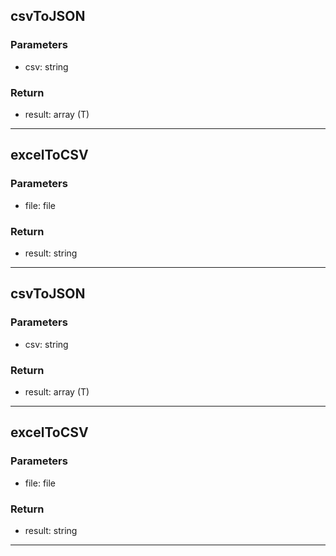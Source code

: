 ## csvToJSON
### Parameters
- csv: string

### Return
- result: array (T)

--------------------------------------------
## excelToCSV
### Parameters
- file: file

### Return
- result: string

--------------------------------------------
## csvToJSON
### Parameters
- csv: string

### Return
- result: array (T)

--------------------------------------------
## excelToCSV
### Parameters
- file: file

### Return
- result: string

--------------------------------------------
